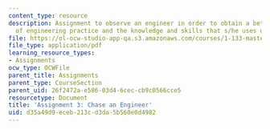 ```yaml
---
content_type: resource
description: Assignment to observe an engineer in order to obtain a better understanding
  of engineering practice and the knowledge and skills that s/he uses on the job.
file: https://ol-ocw-studio-app-qa.s3.amazonaws.com/courses/1-133-masters-of-engineering-concepts-of-engineering-practice-fall-2007/d35a49d9eceb213cd3da5b560e0d4982_assign_3.pdf
file_type: application/pdf
learning_resource_types:
- Assignments
ocw_type: OCWFile
parent_title: Assignments
parent_type: CourseSection
parent_uid: 26f2472a-e586-03d4-6cec-cb9c0566cce5
resourcetype: Document
title: 'Assignment 3: Chase an Engineer'
uid: d35a49d9-eceb-213c-d3da-5b560e0d4982
---
```

